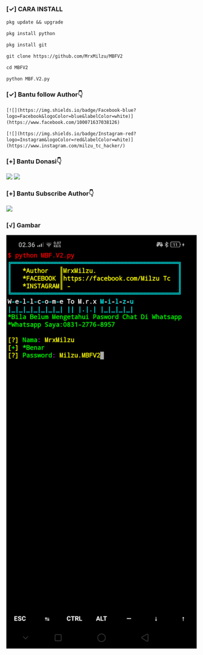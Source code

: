 ### [✓] CARA INSTALL 
```
pkg update && upgrade
```
```
pkg install python
```
```
pkg install git
```
```
git clone https://github.com/MrxMilzu/MBFV2
```
```
cd MBFV2
```
```
python MBF.V2.py
```
### [✓] Bantu follow Author👇
```
[![](https://img.shields.io/badge/Facebook-blue?logo=Facebook&logoColor=blue&labelColor=white)](https://www.facebook.com/100071637038126)
```
```
[![](https://img.shields.io/badge/Instagram-red?logo=Instagram&logoColor=red&labelColor=white)](https://www.instagram.com/milzu_tc_hacker/)
```
### [+] Bantu Donasi👇
[![](https://img.shields.io/badge/DANA-Pay-white?logo=DANA&logoColor=white&labelColor=blue)](https://link.dana.id/qr/3u8s8cbp)
[![](https://img.shields.io/badge/Shopee-Pay-white?logo=Shopee&logoColor=blue&labelColor=orange)](https://shp.ee/a8kx89x?smtt=0.0.9)

### [+] Bantu Subscribe Author👇
[![](https://img.shields.io/badge/YouTube-SUBSCRIBE-red?logo=&logoColor=Brightred&labelColor=white)](https://youtube.com/channel/UCqHIxnz-uxVzLXARplFzzqQ)

### [√] Gambar
<img width="2000px" src="/Screenshot_2021-09-04-02-36-29-44_84d3000e3f4017145260f7618db1d683.png">
